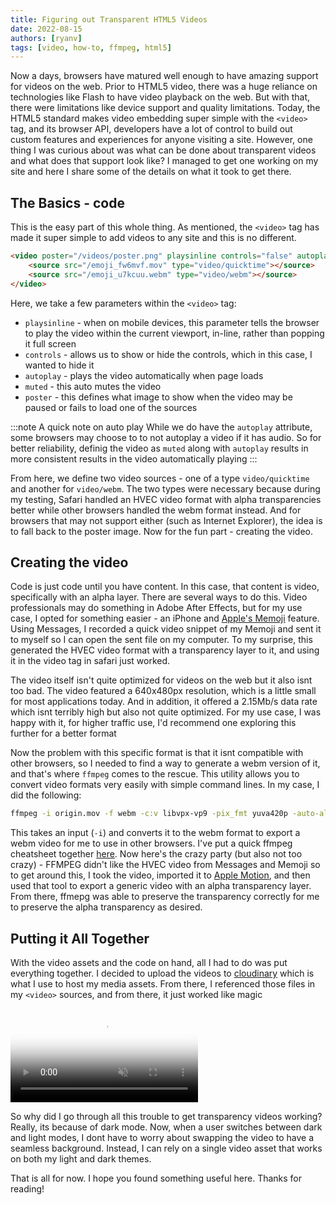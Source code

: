 ```yaml
---
title: Figuring out Transparent HTML5 Videos
date: 2022-08-15
authors: [ryanv]
tags: [video, how-to, ffmpeg, html5]
---
```


Now a days, browsers have matured well enough to have amazing support for videos on the web. Prior to HTML5 video, there was a huge reliance on technologies like Flash to have video playback on the web. But with that, there were limitations like device support and quality limitations. Today, the HTML5 standard makes video embedding super simple with the `<video>` tag, and its browser API, developers have a lot of control to build out custom features and experiences for anyone visiting a site. However, one thing I was curious about was what can be done about transparent videos and what does that support look like? I managed to get one working on my site and here I share some of the details on what it took to get there.
<!--truncate-->
## The Basics - code
This is the easy part of this whole thing. As mentioned, the `<video>` tag has made it super simple to add videos to any site and this is no different.

```html
<video poster="/videos/poster.png" playsinline controls="false" autoplay muted>
    <source src="/emoji_fw6mvf.mov" type="video/quicktime"></source>
    <source src="/emoji_u7kcuu.webm" type="video/webm"></source>
</video>
```

Here, we take a few parameters within the `<video>` tag:
* `playsinline` - when on mobile devices, this parameter tells the browser to play the video within the current viewport, in-line, rather than popping it full screen
* `controls` - allows us to show or hide the controls, which in this case, I wanted to hide it
* `autoplay` - plays the video automatically when page loads
* `muted` - this auto mutes the video
* `poster` - this defines what image to show when the video may be paused or fails to load one of the sources

:::note A quick note on auto play
While we do have the `autoplay` attribute, some browsers may choose to to not autoplay a video if it has audio. So for better reliability, definig the video as `muted` along with `autoplay` results in more consistent results in the video automatically playing
:::

From here, we define two video sources - one of a type `video/quicktime` and another for `video/webm`. The two types were necessary because during my testing, Safari handled an HVEC video format with alpha transparencies better while other browsers handled the webm format instead. And for browsers that may not support either (such as Internet Explorer), the idea is to fall back to the poster image. Now for the fun part - creating the video.

## Creating the video
Code is just code until you have content. In this case, that content is video, specifically with an alpha layer. There are several ways to do this. Video professionals may do something in Adobe After Effects, but for my use case, I opted for something easier - an iPhone and [Apple's Memoji](https://support.apple.com/en-us/HT208986) feature. Using Messages, I recorded a quick video snippet of my Memoji and sent it to myself so I can open the sent file on my computer. To my surprise, this generated the HVEC video format with a transparency layer to it, and using it in the video tag in safari just worked.

The video itself isn't quite optimized for videos on the web but it also isnt too bad. The video featured a 640x480px resolution, which is a little small for most applications today. And in addition, it offered a 2.15Mb/s data rate which isnt terribly high but also not quite optimized. For my use case, I was happy with it, for higher traffic use, I'd recommend one exploring this further for a better format

Now the problem with this specific format is that it isnt compatible with other browsers, so I needed to find a way to generate a webm version of it, and that's where `ffmpeg` comes to the rescue. This utility allows you to convert video formats very easily with simple command lines. In my case, I did the following:

```bash
ffmpeg -i origin.mov -f webm -c:v libvpx-vp9 -pix_fmt yuva420p -auto-alt-ref 0 export.webm
```

This takes an input (`-i`) and converts it to the webm format to export a webm video for me to use in other browsers. I've put a quick ffmpeg cheatsheet together [here](/docs/CLI%20Tools/ffmpeg). Now here's the crazy party (but also not too crazy) - FFMPEG didn't like the HVEC video from Messages and Memoji so to get around this, I took the video, imported it to [Apple Motion](https://www.apple.com/final-cut-pro/motion/), and then used that tool to export a generic video with an alpha transparency layer. From there, ffmepg was able to preserve the transparency correctly for me to preserve the alpha transparency as desired.

## Putting it All Together
With the video assets and the code on hand, all I had to do was put everything together. I decided to upload the videos to [cloudinary](https://cloudinary.com) which is what I use to host my media assets. From there, I referenced those files in my `<video>` sources, and from there, it just worked like magic

<video poster="/videos/poster.png" playsinline control="false" autoplay="true" loop muted >
    <source src="https://res.cloudinary.com/drvvky8r9/video/upload/v1660188675/emoji_fw6mvf.mov" type="video/quicktime"></source>
    <source src="https://res.cloudinary.com/drvvky8r9/video/upload/v1660188669/emoji_u7kcuu.webm" type="video/webm"></source>
</video>

So why did I go through all this trouble to get transparency videos working? Really, its because of dark mode. Now, when a user switches between dark and light modes, I dont have to worry about swapping the video to have a seamless background. Instead, I can rely on a single video asset that works on both my light and dark themes.

That is all for now. I hope you found something useful here. Thanks for reading!

